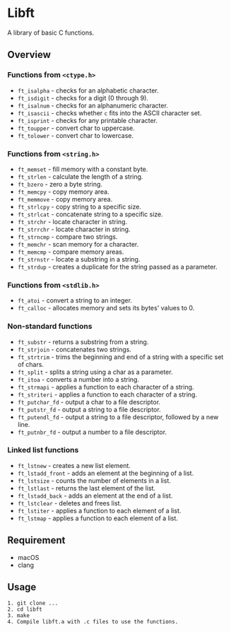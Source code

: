 # Libft

A library of basic C functions.

## Overview

### Functions from `<ctype.h>`
- `ft_isalpha` - checks for an alphabetic character.
- `ft_isdigit` - checks for a digit (0 through 9).
- `ft_isalnum` - checks for an alphanumeric character.
- `ft_isascii` - checks whether `c` fits into the ASCII character set.
- `ft_isprint` - checks for any printable character.
- `ft_toupper` - convert char to uppercase.
- `ft_tolower` - convert char to lowercase.

### Functions from `<string.h>`
- `ft_memset` - fill memory with a constant byte.
- `ft_strlen` - calculate the length of a string.
- `ft_bzero` - zero a byte string.
- `ft_memcpy` - copy memory area.
- `ft_memmove` - copy memory area.
- `ft_strlcpy` - copy string to a specific size.
- `ft_strlcat` - concatenate string to a specific size.
- `ft_strchr` - locate character in string.
- `ft_strrchr` - locate character in string.
- `ft_strncmp` - compare two strings.
- `ft_memchr` - scan memory for a character.
- `ft_memcmp` - compare memory areas.
- `ft_strnstr` - locate a substring in a string.
- `ft_strdup` - creates a duplicate for the string passed as a parameter.

### Functions from `<stdlib.h>`
- `ft_atoi` - convert a string to an integer.
- `ft_calloc` - allocates memory and sets its bytes' values to 0.

### Non-standard functions
- `ft_substr` - returns a substring from a string.
- `ft_strjoin` - concatenates two strings.
- `ft_strtrim` - trims the beginning and end of a string with a specific set of chars.
- `ft_split` - splits a string using a char as a parameter.
- `ft_itoa` - converts a number into a string.
- `ft_strmapi` - applies a function to each character of a string.
- `ft_striteri` - applies a function to each character of a string.
- `ft_putchar_fd` - output a char to a file descriptor.
- `ft_putstr_fd` - output a string to a file descriptor.
- `ft_putendl_fd` - output a string to a file descriptor, followed by a new line.
- `ft_putnbr_fd` - output a number to a file descriptor.

### Linked list functions
- `ft_lstnew` - creates a new list element.
- `ft_lstadd_front` - adds an element at the beginning of a list.
- `ft_lstsize` - counts the number of elements in a list.
- `ft_lstlast` - returns the last element of the list.
- `ft_lstadd_back` - adds an element at the end of a list.
- `ft_lstclear` - deletes and frees list.
- `ft_lstiter` - applies a function to each element of a list.
- `ft_lstmap` - applies a function to each element of a list.

## Requirement
- macOS
- clang

## Usage
```
1. git clone ...
2. cd libft
3. make
4. Compile libft.a with .c files to use the functions.
```
